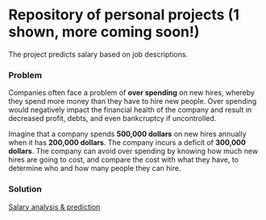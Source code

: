 # Repository of personal projects (1 shown, more coming soon!)

The project predicts salary based on job descriptions. 

### Problem

Companies often face a problem of **over spending** on new hires, whereby they spend more money than they have to hire new people. Over spending would negatively impact the financial health of the company and result in decreased profit, debts, and even bankcruptcy if uncontrolled. 

Imagine that a company spends **500,000 dollars** on new hires annually when it has **200,000 dollars**. The company incurs a deficit of **300,000 dollars**. The company can avoid over spending by knowing how much new hires are going to cost, and compare the cost with what they have, to determine who and how many people they can hire.

### Solution

<a href="file:///C:/Users/HR/Documents/DSDJ/Instructions_and_Notebook/salary.html">Salary analysis & prediction</a>
 
 

